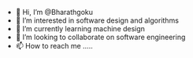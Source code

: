 - 👋 Hi, I’m @Bharathgoku
- 👀 I’m interested in software design and algorithms
- 🌱 I’m currently learning machine design
- 💞️ I’m looking to collaborate on software engineering
- 📫 How to reach me .....

<!---
Bharathgoku/Bharathgoku is a ✨ special ✨ repository because its `README.md` (this file) appears on your GitHub profile.
You can click the Preview link to take a look at your changes.
--->
